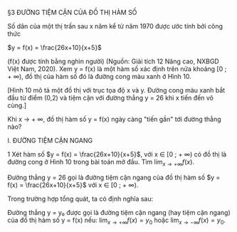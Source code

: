 §3 ĐƯỜNG TIỆM CẬN CỦA ĐỒ THỊ HÀM SỐ

Số dân của một thị trấn sau x năm kể từ năm 1970 được ước tính bởi công thức

$y = f(x) = \frac{26x+10}{x+5}$

(f(x) được tính bằng nghìn người) (Nguồn: Giải tích 12 Nâng cao, NXBGD Việt Nam, 2020). Xem y = f(x) là một hàm số xác định trên nửa khoảng [0 ; + ∞), đồ thị của hàm số đó là đường cong màu xanh ở Hình 10.

[Hình 10 mô tả một đồ thị với trục tọa độ x và y. Đường cong màu xanh bắt đầu từ điểm (0,2) và tiệm cận với đường thẳng y = 26 khi x tiến đến vô cùng.]

Khi x → + ∞, đồ thị hàm số y = f(x) ngày càng "tiến gần" tới đường thẳng nào?

I. ĐƯỜNG TIỆM CẬN NGANG

1 Xét hàm số $y = f(x) = \frac{26x+10}{x+5}$, với x ∈ [0 ; + ∞) có đồ thị là đường cong ở Hình 10 trong bài toán mở đầu. Tìm $\lim_{x \to +\infty} f(x)$.

Đường thẳng y = 26 gọi là đường tiệm cận ngang của đồ thị hàm số $y = f(x) = \frac{26x+10}{x+5}$ với x ∈ [0 ; + ∞).

Trong trường hợp tổng quát, ta có định nghĩa sau:

Đường thẳng y = y₀ được gọi là đường tiệm cận ngang (hay tiệm cận ngang) của đồ thị hàm số y = f(x) nếu: $\lim_{x \to +\infty} f(x) = y_0$ hoặc $\lim_{x \to -\infty} f(x) = y_0$.